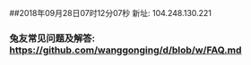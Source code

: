 ##2018年09月28日07时12分07秒 新址: 104.248.130.221
### 兔友常见问题及解答: https://github.com/wanggonging/d/blob/w/FAQ.md
